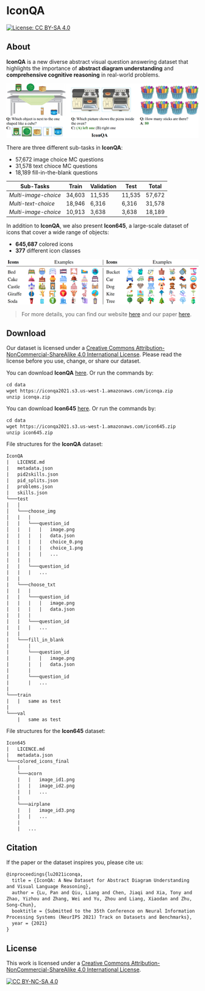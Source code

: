 # IconQA

[![License: CC BY-SA 4.0](https://img.shields.io/badge/License-CC%20BY--SA%204.0-lightgrey.svg)](https://creativecommons.org/licenses/by-sa/4.0/)



## About

**IconQA** is a new diverse abstract visual question answering dataset that highlights the importance of **abstract diagram understanding** and **comprehensive cognitive reasoning** in real-world problems.

![iconqa examples](data/iconqa_examples.png)

There are three different sub-tasks in **IconQA**:

- 57,672 image choice MC questions
- 31,578 text chioce MC questions
- 18,189 fill-in-the-blank  questions

| Sub-Tasks            | Train  | Validation | Test   | Total  |
| -------------------- | ------ | ---------- | ------ | ------ |
| *Multi-image-choice* | 34,603 | 11,535     | 11,535 | 57,672 |
| *Multi-text-choice*  | 18,946 | 6,316      | 6,316  | 31,578 |
| *Multi-image-choice* | 10,913 | 3,638      | 3,638  | 18,189 |

In addition to **IconQA**, we also present **Icon645**, a large-scale dataset of icons that cover a wide range of objects:

- **645,687** colored icons
- **377** different icon classes

![icon_examples](data/icon_examples.png)

> For more details, you can find our website [here](https://iconqa.github.io/) and our paper [here]().



## Download

Our dataset is licensed under a [Creative Commons Attribution-NonCommercial-ShareAlike 4.0 International License][cc-by-nc-sa]. Please read the license before you use, change, or share our dataset.

You can download **IconQA** [here](https://iconqa2021.s3.us-west-1.amazonaws.com/iconqa.zip). Or run the commands by:

```shell
cd data
wget https://iconqa2021.s3.us-west-1.amazonaws.com/iconqa.zip
unzip iconqa.zip
```

You can download **Icon645** [here](https://iconqa2021.s3.us-west-1.amazonaws.com/iconqa.zip). Or run the commands by:

```shell
cd data
wget https://iconqa2021.s3.us-west-1.amazonaws.com/icon645.zip
unzip icon645.zip
```

File structures for the **IconQA** dataset:

```
IconQA
|   LICENSE.md
|   metadata.json
|   pid2skills.json
|   pid_splits.json
|   problems.json
|   skills.json
└───test
│   │
│   └───choose_img
│   |   |
│   |   └───question_id
│   |   |   |   image.png
|   |   |   |   data.json
|   |   |   |   choice_0.png
|   |   |   |   choice_1.png
|   |   |   |   ...
|   |   |
|   |   └───question_id
|   |   |   ...
|   |   
|   └───choose_txt
|   |   |  
|   |   └───question_id
|   |   |   |   image.png
|   |   |   |   data.json
|   |   | 
|   |   └───question_id
|   |   |   ...
|   |
|   └───fill_in_blank
|       |  
|       └───question_id
|       |   |   image.png
|       |   |   data.json
|       | 
|       └───question_id
|       |   ...
|   
└───train
|   |   same as test
|   
└───val
    |   same as test
```

File structures for the **Icon645** dataset:

```
Icon645
|   LICENCE.md
|   metadata.json
└───colored_icons_final
    |
    └───acorn
    |   |   image_id1.png
    |   |   image_id2.png
    |   |   ...
    |   
    └───airplane
    |   |   image_id3.png
    |   |   ...
    |      
    |   ...

```



## Citation

If the paper or the dataset inspires you, please cite us:

```
@inproceedings{lu2021iconqa,
  title = {IconQA: A New Dataset for Abstract Diagram Understanding and Visual Language Reasoning},
  author = {Lu, Pan and Qiu, Liang and Chen, Jiaqi and Xia, Tony and Zhao, Yizhou and Zhang, Wei and Yu, Zhou and Liang, Xiaodan and Zhu, Song-Chun},
  booktitle = {Submitted to the 35th Conference on Neural Information Processing Systems (NeurIPS 2021) Track on Datasets and Benchmarks},
  year = {2021}
}
```



## License

This work is licensed under a
[Creative Commons Attribution-NonCommercial-ShareAlike 4.0 International License][cc-by-nc-sa].

[![CC BY-NC-SA 4.0][cc-by-nc-sa-image]][cc-by-nc-sa]

[cc-by-nc-sa]: http://creativecommons.org/licenses/by-nc-sa/4.0/
[cc-by-nc-sa-image]: https://licensebuttons.net/l/by-nc-sa/4.0/88x31.png
[cc-by-nc-sa-shield]: https://img.shields.io/badge/License-CC%20BY--NC--SA%204.0-lightgrey.svg

